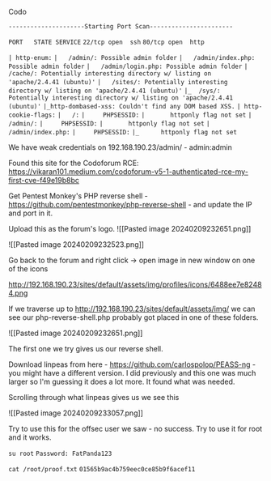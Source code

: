 Codo

`---------------------Starting Port Scan-----------------------`

`PORT   STATE SERVICE`
`22/tcp open  ssh`
`80/tcp open  http`

`| http-enum:` 
`|   /admin/: Possible admin folder`
`|   /admin/index.php: Possible admin folder`
`|   /admin/login.php: Possible admin folder`
`|   /cache/: Potentially interesting directory w/ listing on 'apache/2.4.41 (ubuntu)'`
`|   /sites/: Potentially interesting directory w/ listing on 'apache/2.4.41 (ubuntu)'`
`|_  /sys/: Potentially interesting directory w/ listing on 'apache/2.4.41 (ubuntu)'`
`|_http-dombased-xss: Couldn't find any DOM based XSS.`
`| http-cookie-flags:` 
`|   /:` 
`|     PHPSESSID:` 
`|       httponly flag not set`
`|   /admin/:` 
`|     PHPSESSID:` 
`|       httponly flag not set`
`|   /admin/index.php:` 
`|     PHPSESSID:` 
`|_      httponly flag not set`

We have weak credentials on 192.168.190.23/admin/ - admin:admin

Found this site for the Codoforum RCE: https://vikaran101.medium.com/codoforum-v5-1-authenticated-rce-my-first-cve-f49e19b8bc

Get Pentest Monkey's PHP reverse shell - https://github.com/pentestmonkey/php-reverse-shell - and update the IP and port in it.

Upload this as the forum's logo.
![[Pasted image 20240209232651.png]]

![[Pasted image 20240209232523.png]]

Go back to the forum and right click -> open image in new window on one of the icons

http://192.168.190.23/sites/default/assets/img/profiles/icons/6488ee7e82484.png

If we traverse up to http://192.168.190.23/sites/default/assets/img/ we can see our php-reverse-shell.php probably got placed in one of these folders.

![[Pasted image 20240209232651.png]]

The first one we try gives us our reverse shell.

Download linpeas from here - https://github.com/carlospolop/PEASS-ng - you might have a different version. I did previously and this one was much larger so I'm guessing it does a lot more. It found what was needed.

Scrolling through what linpeas gives us we see this

![[Pasted image 20240209233057.png]]

Try to use this for the offsec user we saw - no success. Try to use it for root and it works.

`su root`
`Password: FatPanda123`

`cat /root/proof.txt`
`01565b9ac4b759eec0ce85b9f6acef11`

